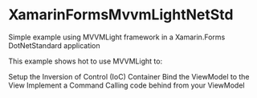# XamarinFormsMvvmLightNetStd
Simple example using MVVMLight framework in a Xamarin.Forms DotNetStandard application

This example shows hot to use MVVMLight to:

Setup the Inversion of Control (IoC) Container
Bind the ViewModel to the View
Implement a Command
Calling code behind from your ViewModel

